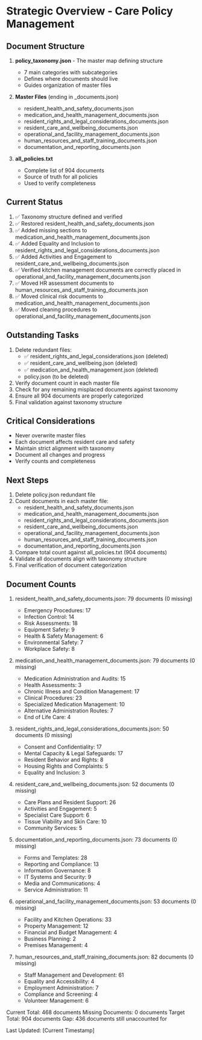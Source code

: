 # Strategic Overview - Care Policy Management

## Document Structure

1. **policy_taxonomy.json** - The master map defining structure

   - 7 main categories with subcategories
   - Defines where documents should live
   - Guides organization of master files

2. **Master Files** (ending in \_documents.json)

   - resident_health_and_safety_documents.json
   - medication_and_health_management_documents.json
   - resident_rights_and_legal_considerations_documents.json
   - resident_care_and_wellbeing_documents.json
   - operational_and_facility_management_documents.json
   - human_resources_and_staff_training_documents.json
   - documentation_and_reporting_documents.json

3. **all_policies.txt**
   - Complete list of 904 documents
   - Source of truth for all policies
   - Used to verify completeness

## Current Status

1. ✅ Taxonomy structure defined and verified
2. ✅ Restored resident_health_and_safety_documents.json
3. ✅ Added missing sections to medication_and_health_management_documents.json
4. ✅ Added Equality and Inclusion to resident_rights_and_legal_considerations_documents.json
5. ✅ Added Activities and Engagement to resident_care_and_wellbeing_documents.json
6. ✅ Verified kitchen management documents are correctly placed in operational_and_facility_management_documents.json
7. ✅ Moved HR assessment documents to human_resources_and_staff_training_documents.json
8. ✅ Moved clinical risk documents to medication_and_health_management_documents.json
9. ✅ Moved cleaning procedures to operational_and_facility_management_documents.json

## Outstanding Tasks

1. Delete redundant files:
   - ✅ resident_rights_and_legal_considerations.json (deleted)
   - ✅ resident_care_and_wellbeing.json (deleted)
   - ✅ medication_and_health_management.json (deleted)
   - policy.json (to be deleted)
2. Verify document count in each master file
3. Check for any remaining misplaced documents against taxonomy
4. Ensure all 904 documents are properly categorized
5. Final validation against taxonomy structure

## Critical Considerations

- Never overwrite master files
- Each document affects resident care and safety
- Maintain strict alignment with taxonomy
- Document all changes and progress
- Verify counts and completeness

## Next Steps

1. Delete policy.json redundant file
2. Count documents in each master file:
   - resident_health_and_safety_documents.json
   - medication_and_health_management_documents.json
   - resident_rights_and_legal_considerations_documents.json
   - resident_care_and_wellbeing_documents.json
   - operational_and_facility_management_documents.json
   - human_resources_and_staff_training_documents.json
   - documentation_and_reporting_documents.json
3. Compare total count against all_policies.txt (904 documents)
4. Validate all documents align with taxonomy structure
5. Final verification of document categorization

## Document Counts

1. resident_health_and_safety_documents.json: 79 documents (0 missing)

   - Emergency Procedures: 17
   - Infection Control: 14
   - Risk Assessments: 18
   - Equipment Safety: 9
   - Health & Safety Management: 6
   - Environmental Safety: 7
   - Workplace Safety: 8

2. medication_and_health_management_documents.json: 79 documents (0 missing)

   - Medication Administration and Audits: 15
   - Health Assessments: 3
   - Chronic Illness and Condition Management: 17
   - Clinical Procedures: 23
   - Specialized Medication Management: 10
   - Alternative Administration Routes: 7
   - End of Life Care: 4

3. resident_rights_and_legal_considerations_documents.json: 50 documents (0 missing)

   - Consent and Confidentiality: 17
   - Mental Capacity & Legal Safeguards: 17
   - Resident Behavior and Rights: 8
   - Housing Rights and Complaints: 5
   - Equality and Inclusion: 3

4. resident_care_and_wellbeing_documents.json: 52 documents (0 missing)

   - Care Plans and Resident Support: 26
   - Activities and Engagement: 5
   - Specialist Care Support: 6
   - Tissue Viability and Skin Care: 10
   - Community Services: 5

5. documentation_and_reporting_documents.json: 73 documents (0 missing)

   - Forms and Templates: 28
   - Reporting and Compliance: 13
   - Information Governance: 8
   - IT Systems and Security: 9
   - Media and Communications: 4
   - Service Administration: 11

6. operational_and_facility_management_documents.json: 53 documents (0 missing)

   - Facility and Kitchen Operations: 33
   - Property Management: 12
   - Financial and Budget Management: 4
   - Business Planning: 2
   - Premises Management: 4

7. human_resources_and_staff_training_documents.json: 82 documents (0 missing)
   - Staff Management and Development: 61
   - Equality and Accessibility: 4
   - Employment Administration: 7
   - Compliance and Screening: 4
   - Volunteer Management: 6

Current Total: 468 documents
Missing Documents: 0 documents
Target Total: 904 documents
Gap: 436 documents still unaccounted for

Last Updated: [Current Timestamp]
